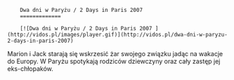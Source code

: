 
        Dwa dni w Paryżu / 2 Days in Paris 2007 
        =============
        
        [![Dwa dni w Paryżu / 2 Days in Paris 2007 ](http://vidos.pl/images/player.gif)](http://vidos.pl/dwa-dni-w-paryzu-2-days-in-paris-2007)
        
        
 Marion i Jack starają się wskrzesić żar swojego związku jadąc na wakacje do Europy. W Paryżu spotykają rodziców dziewczyny oraz cały zastęp jej eks-chłopaków.
    